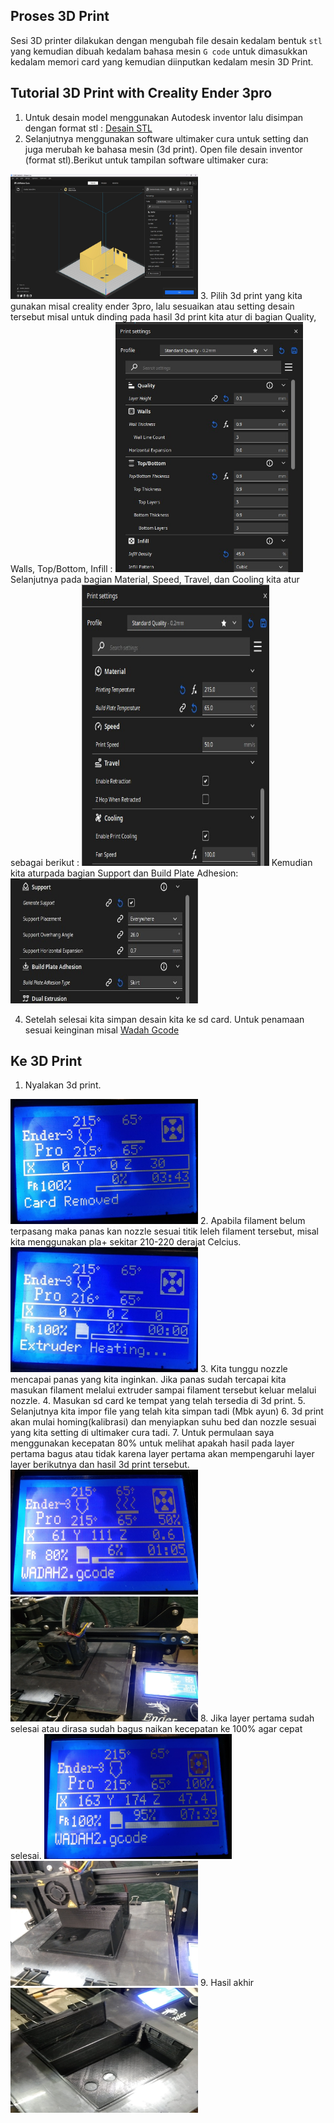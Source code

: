 ## Proses 3D Print
Sesi 3D printer dilakukan dengan mengubah file desain kedalam bentuk ```stl``` yang kemudian dibuah kedalam bahasa mesin ```G code``` untuk dimasukkan kedalam memori card yang kemudian diinputkan kedalam mesin 3D Print.

## Tutorial 3D Print with Creality Ender 3pro
1. Untuk desain model menggunakan Autodesk inventor lalu disimpan dengan format stl : [Desain STL](Desain_stl.rar)
2.	Selanjutnya menggunakan software ultimaker cura untuk setting dan juga merubah ke bahasa mesin (3d print). Open file desain inventor (format stl).Berikut untuk tampilan software ultimaker cura:
<img src="pic/desain-in-ultimaker-cura.jpg" width="300" height="200">
3.	Pilih 3d print yang kita gunakan misal creality ender 3pro, lalu sesuaikan atau setting desain tersebut misal untuk dinding pada hasil 3d print kita atur di bagian Quality, Walls, Top/Bottom, Infill : 
<img src="pic/print-setting.jpg" width="300" height="400">
Selanjutnya pada bagian Material, Speed, Travel, dan Cooling kita atur sebagai berikut : 
<img src="pic/print-setting2.jpg" width="300" height="450">
Kemudian kita aturpada bagian Support dan Build Plate Adhesion:
<img src="pic/print-setting3.jpg" width="300" height="200">

4.	Setelah selesai kita simpan desain kita ke sd card. Untuk penamaan sesuai keinginan misal [Wadah Gcode](Desain-Gcode.rar)

##	Ke 3D Print

1.	Nyalakan 3d print.
<img src="pic/set-awal.jpg" width="300" height="200">
2.	Apabila filament belum terpasang maka panas kan nozzle sesuai titik leleh filament tersebut, misal kita menggunakan pla+ sekitar 210-220 derajat Celcius.
<img src="pic/Extruder-heating.jpg" width="300" height="200">
3.	Kita tunggu nozzle mencapai panas yang kita inginkan. Jika panas sudah tercapai kita masukan filament melalui extruder sampai filament tersebut keluar melalui nozzle.
4.	Masukan sd card ke tempat yang telah tersedia di 3d print.
5.	Selanjutnya kita impor file yang telah kita simpan tadi (Mbk ayun)
6.	3d print akan mulai homing(kalibrasi) dan menyiapkan suhu bed dan nozzle sesuai yang kita setting di ultimaker cura tadi.
7.	Untuk permulaan saya menggunakan kecepatan 80% untuk melihat apakah hasil pada layer pertama bagus atau tidak karena layer pertama akan mempengaruhi layer layer berikutnya dan hasil 3d print tersebut.
<img src="pic/layer-awal.jpg" width="300" height="200">
<img src="pic/print1.jpg" width="300" height="200">
8.	Jika layer pertama sudah selesai atau dirasa sudah bagus naikan kecepatan ke 100% agar cepat selesai.
<img src="pic/prosess.jpg" width="300" height="200">
<img src="pic/prosess2.jpg" width="300" height="200">
9.	Hasil akhir
<img src="pic/Hasil-Akhir.jpg" width="300" height="200">
